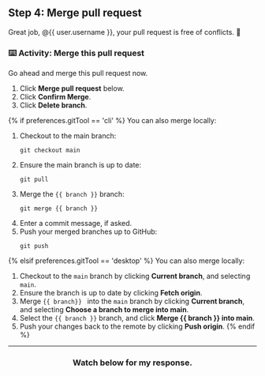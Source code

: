 ## Step 4: Merge pull request

Great job, @{{ user.username }}, your pull request is free of conflicts. :tada:

### :keyboard: Activity: Merge this pull request

Go ahead and merge this pull request now.

1. Click **Merge pull request** below.
2. Click **Confirm Merge**.
3. Click **Delete branch**.

{% if preferences.gitTool == 'cli' %}
You can also merge locally:
1. Checkout to the main branch:
    ```shell
    git checkout main
    ```
1. Ensure the main branch is up to date:
    ```shell
    git pull
    ```
1. Merge the `{{ branch }}` branch:
    ```shell
    git merge {{ branch }}
    ```
1. Enter a commit message, if asked.
1. Push your merged branches up to GitHub:
    ```shell
    git push
    ```
{% elsif preferences.gitTool == 'desktop' %}
You can also merge locally:
1. Checkout to the `main` branch by clicking **Current branch**, and selecting `main`.
1. Ensure the branch is up to date by clicking **Fetch origin**. 
2. Merge `{{ branch}} ` into the `main` branch by clicking **Current branch**, and selecting **Choose a branch to merge into main**. 
3. Select the `{{ branch }}` branch, and click **Merge {{ branch }} into main**.
4. Push your changes back to the remote by clicking **Push origin**.
{% endif %}

<hr>
<h3 align="center">Watch below for my response.</h3>
